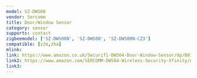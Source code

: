 ```yaml
---
model: SZ-DWS08
vendor: Sercomm
title: Door/Window Sensor
category: sensor
supports: contact
zigbeemodel: ['SZ-DWS08N', 'SZ-DWS08', 'SZ-DWS08N-CZ3']
compatible: [z2m,zha]
mlink: 
link: https://www.amazon.co.uk/Securifi-DWS04-Door-Window-Sensor/dp/B01A6ZLNAY
link2: https://www.amazon.com/SERCOMM-DWS04-Wireless-Security-Xfinity/dp/B018T6LC4E
link3: 
---
```


